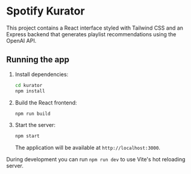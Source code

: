 # Spotify Kurator

This project contains a React interface styled with Tailwind CSS and an Express backend that generates playlist recommendations using the OpenAI API.

## Running the app

1. Install dependencies:
   ```bash
   cd kurator
   npm install
   ```
2. Build the React frontend:
   ```bash
   npm run build
   ```
3. Start the server:
   ```bash
   npm start
   ```
   The application will be available at `http://localhost:3000`.

During development you can run `npm run dev` to use Vite's hot reloading server.
